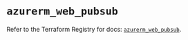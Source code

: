 # `azurerm_web_pubsub`

Refer to the Terraform Registry for docs: [`azurerm_web_pubsub`](https://registry.terraform.io/providers/hashicorp/azurerm/4.36.0/docs/resources/web_pubsub).
